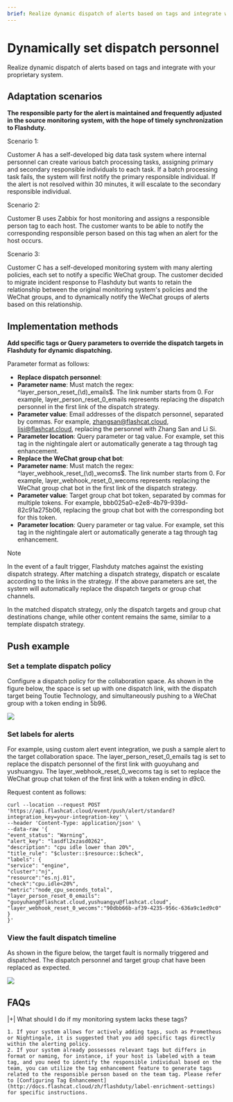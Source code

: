 ```yaml
---
brief: Realize dynamic dispatch of alerts based on tags and integrate with your proprietary system
---
```


# Dynamically set dispatch personnel

Realize dynamic dispatch of alerts based on tags and integrate with your proprietary system.

## Adaptation scenarios

**The responsible party for the alert is maintained and frequently adjusted in the source monitoring system, with the hope of timely synchronization to Flashduty.**

Scenario 1:

Customer A has a self-developed big data task system where internal personnel can create various batch processing tasks, assigning primary and secondary responsible individuals to each task. If a batch processing task fails, the system will first notify the primary responsible individual. If the alert is not resolved within 30 minutes, it will escalate to the secondary responsible individual.

Scenario 2:

Customer B uses Zabbix for host monitoring and assigns a responsible person tag to each host. The customer wants to be able to notify the corresponding responsible person based on this tag when an alert for the host occurs.

Scenario 3:

Customer C has a self-developed monitoring system with many alerting policies, each set to notify a specific WeChat group. The customer decided to migrate incident response to Flashduty but wants to retain the relationship between the original monitoring system's policies and the WeChat groups, and to dynamically notify the WeChat groups of alerts based on this relationship.

## Implementation methods

**Add specific tags or Query parameters to override the dispatch targets in Flashduty for dynamic dispatching.**

Parameter format as follows:

- **Replace dispatch personnel**:
- **Parameter name**: Must match the regex: ^layer_person_reset_(\d)_emails$. The link number starts from 0. For example, layer_person_reset_0_emails represents replacing the dispatch personnel in the first link of the dispatch strategy.
- **Parameter value**: Email addresses of the dispatch personnel, separated by commas. For example, zhangsan@flashcat.cloud, lisi@flashcat.cloud, replacing the personnel with Zhang San and Li Si.
- **Parameter location**: Query parameter or tag value. For example, set this tag in the nightingale alert or automatically generate a tag through tag enhancement.
- **Replace the WeChat group chat bot**:
- **Parameter name**: Must match the regex: ^layer_webhook_reset_(\d)_wecoms$. The link number starts from 0. For example, layer_webhook_reset_0_wecoms represents replacing the WeChat group chat bot in the first link of the dispatch strategy.
- **Parameter value**: Target group chat bot token, separated by commas for multiple tokens. For example, bbb025a0-e2e8-4b79-939d-82c91a275b06, replacing the group chat bot with the corresponding bot for this token.
- **Parameter location**: Query parameter or tag value. For example, set this tag in the nightingale alert or automatically generate a tag through tag enhancement.

> [!NOTE]
> In the event of a fault trigger, Flashduty matches against the existing dispatch strategy. After matching a dispatch strategy, dispatch or escalate according to the links in the strategy. If the above parameters are set, the system will automatically replace the dispatch targets or group chat channels.
>
> In the matched dispatch strategy, only the dispatch targets and group chat destinations change, while other content remains the same, similar to a template dispatch strategy.

## Push example

### Set a template dispatch policy

Configure a dispatch policy for the collaboration space. As shown in the figure below, the space is set up with one dispatch link, with the dispatch target being Toutie Technology, and simultaneously pushing to a WeChat group with a token ending in 5b96.

![](https://fcdoc.github.io/img/zh/BzEFtRd9mmTNVjjnF7f_AcO7kcjSqdKamWmET3Dxwjw.avif)

### Set labels for alerts

For example, using custom alert event integration, we push a sample alert to the target collaboration space. The layer_person_reset_0_emails tag is set to replace the dispatch personnel of the first link with guoyuhang and yushuangyu. The layer_webhook_reset_0_wecoms tag is set to replace the WeChat group chat token of the first link with a token ending in d9c0.

Request content as follows:

```
curl --location --request POST 'https://api.flashcat.cloud/event/push/alert/standard?integration_key=your-integration-key' \
--header 'Content-Type: application/json' \
--data-raw '{
"event_status": "Warning",
"alert_key": "lasdfl2xzasd0262",
"description": "cpu idle lower than 20%",
"title_rule": "$cluster::$resource::$check",
"labels": {
"service": "engine",
"cluster":"nj",
"resource":"es.nj.01",
"check":"cpu.idle<20%",
"metric":"node_cpu_seconds_total",
"layer_person_reset_0_emails": "guoyuhang@flashcat.cloud,yushuangyu@flashcat.cloud",
"layer_webhook_reset_0_wecoms":"90dbb66b-af39-4235-956c-636a9c1ed9c0"
}
}'
```

### View the fault dispatch timeline

As shown in the figure below, the target fault is normally triggered and dispatched. The dispatch personnel and target group chat have been replaced as expected.

![](https://fcdoc.github.io/img/zh/WHCu6fjd-r-vUtUeAhxzLsFFwBNaf5gIG_gQ4lcHAZ4.avif)

## FAQs

|+| What should I do if my monitoring system lacks these tags?

    1. If your system allows for actively adding tags, such as Prometheus or Nightingale, it is suggested that you add specific tags directly within the alerting policy.
    2. If your system already possesses relevant tags but differs in format or naming, for instance, if your host is labeled with a team tag, and you need to identify the responsible individual based on the team, you can utilize the tag enhancement feature to generate tags related to the responsible person based on the team tag. Please refer to [Configuring Tag Enhancement](http://docs.flashcat.cloud/zh/flashduty/label-enrichment-settings) for specific instructions.